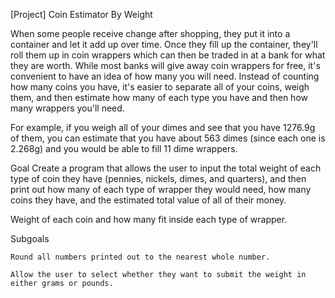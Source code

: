 [Project] Coin Estimator By Weight

When some people receive change after shopping, they put it into a container and let it add up over time. Once they fill up the container, they'll roll them up in coin wrappers which can then be traded in at a bank for what they are worth. While most banks will give away coin wrappers for free, it's convenient to have an idea of how many you will need. Instead of counting how many coins you have, it's easier to separate all of your coins, weigh them, and then estimate how many of each type you have and then how many wrappers you'll need.

For example, if you weigh all of your dimes and see that you have 1276.9g of them, you can estimate that you have about 563 dimes (since each one is 2.268g) and you would be able to fill 11 dime wrappers.

Goal Create a program that allows the user to input the total weight of each type of coin they have (pennies, nickels, dimes, and quarters), and then print out how many of each type of wrapper they would need, how many coins they have, and the estimated total value of all of their money.

Weight of each coin and how many fit inside each type of wrapper.

Subgoals

    Round all numbers printed out to the nearest whole number.

    Allow the user to select whether they want to submit the weight in either grams or pounds.